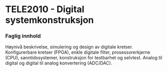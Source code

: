 # TELE2010 - Digital systemkonstruksjon

### Faglig innhold
Høynivå beskrivelse, simulering og design av digitale kretser. Konfigurerbare kretser (FPGA), enkle digitale filter, prosessorerkjerne (CPU), sanntidssystemer, konstruksjon for testbarhet og selvtest. Analog til digital og digital til analog konvertering (ADC/DAC).

